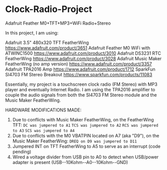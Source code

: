 # Clock-Radio-Project
Adafruit Feather M0+TFT+MP3+WiFi Radio+Stereo

In this project, I am using:

Adafruit 3.5" 480x320 TFT FeatherWing https://www.adafruit.com/product/3651
Adafruit Feather M0 WiFi with ATWINC1500 https://www.adafruit.com/product/3010
Adafruit DS3231 RTC FeatherWing https://www.adafruit.com/product/3028
Adafruit Music Maker FeatherWing (no amp version) https://www.adafruit.com/product/3357
Adafruit TPA2016 Amp https://www.adafruit.com/product/1712 
SparkFun SI4703 FM Stereo Breakout https://www.sparkfun.com/products/11083


Essentially, my project is a touchscreen clock radio (FM Stereo) with MP3 player and eventually Internet Radio. I am using the TPA2016 amplifier to couple the audio signals from both the SI4703 FM Stereo module and the Music Maker FeatherWing.

HARDWARE MODIFICATIONS MADE:
  1. Due to conflicts with Music Maker FeatherWing, on the FeatherWing TFT:
      ```DC was jumpered to A1```
      ```TCS was jumpered to A2```
      ```RCS was jumpered to A3```
      ```SCS was jumpered to A4```
  2. Due to conflicts with the M0 VBATPIN located on A7 (aka "D9"), on the Music Maker FeatherWing:
      `DREQ on D9 was jumpered to D11`
  3. Jumpered INT on TFT FeatherWing to A5 to serve as an interrupt (code pending)
  4. Wired a voltage divider from USB pin to A0 to detect when USB/power adapter is present (USB--10Kohm--A0--10Kohm--GND)
